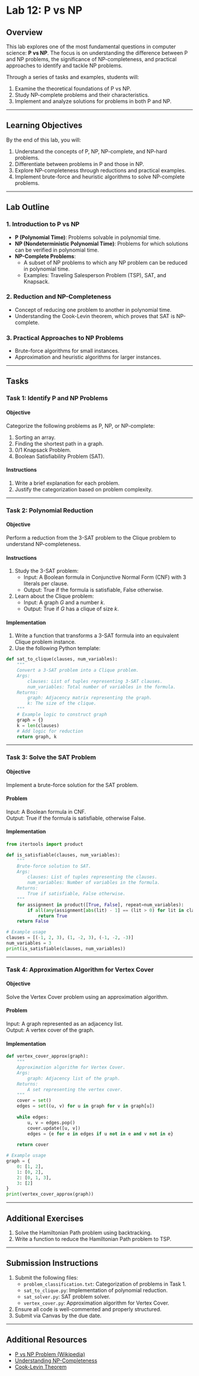 # Lab 12: P vs NP

## Overview
This lab explores one of the most fundamental questions in computer science: **P vs NP**. The focus is on understanding the difference between P and NP problems, the significance of NP-completeness, and practical approaches to identify and tackle NP problems.

Through a series of tasks and examples, students will:
1. Examine the theoretical foundations of P vs NP.
2. Study NP-complete problems and their characteristics.
3. Implement and analyze solutions for problems in both P and NP.

---

## Learning Objectives
By the end of this lab, you will:
1. Understand the concepts of P, NP, NP-complete, and NP-hard problems.
2. Differentiate between problems in P and those in NP.
3. Explore NP-completeness through reductions and practical examples.
4. Implement brute-force and heuristic algorithms to solve NP-complete problems.

---

## Lab Outline

### 1. **Introduction to P vs NP**
- **P (Polynomial Time)**: Problems solvable in polynomial time.
- **NP (Nondeterministic Polynomial Time)**: Problems for which solutions can be verified in polynomial time.
- **NP-Complete Problems**: 
  - A subset of NP problems to which any NP problem can be reduced in polynomial time.
  - Examples: Traveling Salesperson Problem (TSP), SAT, and Knapsack.

### 2. **Reduction and NP-Completeness**
- Concept of reducing one problem to another in polynomial time.
- Understanding the Cook-Levin theorem, which proves that SAT is NP-complete.

### 3. **Practical Approaches to NP Problems**
- Brute-force algorithms for small instances.
- Approximation and heuristic algorithms for larger instances.

---

## Tasks

### Task 1: Identify P and NP Problems
#### Objective
Categorize the following problems as P, NP, or NP-complete:
1. Sorting an array.
2. Finding the shortest path in a graph.
3. 0/1 Knapsack Problem.
4. Boolean Satisfiability Problem (SAT).

#### Instructions
1. Write a brief explanation for each problem.
2. Justify the categorization based on problem complexity.

---

### Task 2: Polynomial Reduction
#### Objective
Perform a reduction from the 3-SAT problem to the Clique problem to understand NP-completeness.

#### Instructions
1. Study the 3-SAT problem:
   - Input: A Boolean formula in Conjunctive Normal Form (CNF) with 3 literals per clause.
   - Output: True if the formula is satisfiable, False otherwise.
2. Learn about the Clique problem:
   - Input: A graph $G$ and a number $k$.
   - Output: True if $G$ has a clique of size $k$.

#### Implementation
1. Write a function that transforms a 3-SAT formula into an equivalent Clique problem instance.
2. Use the following Python template:

```python
def sat_to_clique(clauses, num_variables):
    """
    Convert a 3-SAT problem into a Clique problem.
    Args:
        clauses: List of tuples representing 3-SAT clauses.
        num_variables: Total number of variables in the formula.
    Returns:
        graph: Adjacency matrix representing the graph.
        k: The size of the clique.
    """
    # Example logic to construct graph
    graph = {}
    k = len(clauses)
    # Add logic for reduction
    return graph, k
```

---

### Task 3: Solve the SAT Problem
#### Objective
Implement a brute-force solution for the SAT problem.

#### Problem
Input: A Boolean formula in CNF.  
Output: True if the formula is satisfiable, otherwise False.

#### Implementation
```python
from itertools import product

def is_satisfiable(clauses, num_variables):
    """
    Brute-force solution to SAT.
    Args:
        clauses: List of tuples representing the clauses.
        num_variables: Number of variables in the formula.
    Returns:
        True if satisfiable, False otherwise.
    """
    for assignment in product([True, False], repeat=num_variables):
        if all(any(assignment[abs(lit) - 1] == (lit > 0) for lit in clause) for clause in clauses):
            return True
    return False

# Example usage
clauses = [(-1, 2, 3), (1, -2, 3), (-1, -2, -3)]
num_variables = 3
print(is_satisfiable(clauses, num_variables))
```

---

### Task 4: Approximation Algorithm for Vertex Cover
#### Objective
Solve the Vertex Cover problem using an approximation algorithm.

#### Problem
Input: A graph represented as an adjacency list.  
Output: A vertex cover of the graph.

#### Implementation
```python
def vertex_cover_approx(graph):
    """
    Approximation algorithm for Vertex Cover.
    Args:
        graph: Adjacency list of the graph.
    Returns:
        A set representing the vertex cover.
    """
    cover = set()
    edges = set((u, v) for u in graph for v in graph[u])
    
    while edges:
        u, v = edges.pop()
        cover.update([u, v])
        edges = {e for e in edges if u not in e and v not in e}
    
    return cover

# Example usage
graph = {
    0: [1, 2],
    1: [0, 2],
    2: [0, 1, 3],
    3: [2]
}
print(vertex_cover_approx(graph))
```

---

## Additional Exercises
1. Solve the Hamiltonian Path problem using backtracking.
2. Write a function to reduce the Hamiltonian Path problem to TSP.

---

## Submission Instructions
1. Submit the following files:
   - `problem_classification.txt`: Categorization of problems in Task 1.
   - `sat_to_clique.py`: Implementation of polynomial reduction.
   - `sat_solver.py`: SAT problem solver.
   - `vertex_cover.py`: Approximation algorithm for Vertex Cover.
2. Ensure all code is well-commented and properly structured.
3. Submit via Canvas by the due date.

---

## Additional Resources
- [P vs NP Problem (Wikipedia)](https://en.wikipedia.org/wiki/P_versus_NP_problem)
- [Understanding NP-Completeness](https://www.geeksforgeeks.org/np-completeness-set-1/)
- [Cook-Levin Theorem](https://en.wikipedia.org/wiki/Cook%E2%80%93Levin_theorem)